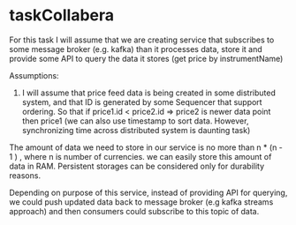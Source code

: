 # taskCollabera

For this task I will assume that we are creating service that subscribes to some message broker (e.g. kafka)
than it processes data, store it and provide some API to query the data it stores (get price by instrumentName)

Assumptions:
  1) I will assume that price feed data is being created in some distributed system, and that ID is generated by some
  Sequencer that support ordering. So that if price1.id < price2.id  => price2 is newer data point then price1
  (we can also use timestamp to sort data. However, synchronizing time across distributed system is daunting task)

The amount of data we need to store in our service is no more than n * (n - 1 )  , where n is number of currencies.
we can easily store this amount of data in RAM. Persistent storages can be considered only for durability reasons.

Depending on purpose of this service, instead of providing API for querying, we could push updated data back to
message broker (e.g kafka streams approach) and then consumers could subscribe to this topic of data.
